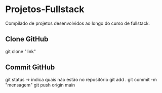 # Projetos-Fullstack
Compilado de projetos desenvolvidos ao longo do curso de fullstack.

## Clone GitHub
git clone "link"

## Commit GitHub
git status -> indica quais não estão no repositório
git add .
git commit -m "mensagem"
git push origin main
